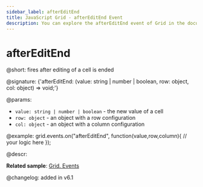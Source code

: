 ```yaml
---
sidebar_label: afterEditEnd
title: JavaScript Grid - afterEditEnd Event 
description: You can explore the afterEditEnd event of Grid in the documentation of the DHTMLX JavaScript UI library. Browse developer guides and API reference, try out code examples and live demos, and download a free 30-day evaluation version of DHTMLX Suite.
---
```


# afterEditEnd

@short: fires after editing of a cell is ended

@signature: {'afterEditEnd: (value: string | number | boolean, row: object, col: object) => void;'}

@params:
- `value: string | number | boolean` - the new value of a cell
- `row: object` - an object with a row configuration
- `col: object` - an object with a column configuration

@example:
grid.events.on("afterEditEnd", function(value,row,column){
	// your logic here
});

@descr:

**Related sample**: [Grid. Events](https://snippet.dhtmlx.com/9zeyp4ds)

@changelog: added in v6.1
